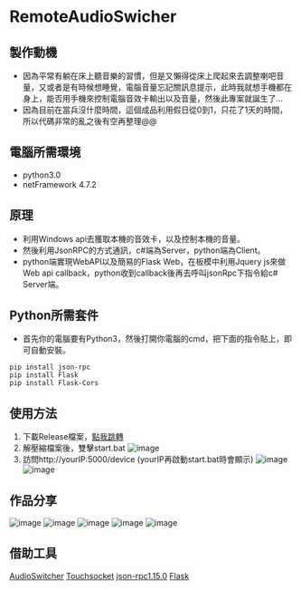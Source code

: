 # RemoteAudioSwicher
## 製作動機
- 因為平常有躺在床上聽音樂的習慣，但是又懶得從床上爬起來去調整喇吧音量，又或者是有時候想睡覺，電腦音量忘記關訊息提示，此時我就想手機都在身上，能否用手機來控制電腦音效卡輸出以及音量，然後此專案就誕生了...
- 因為目前在當兵沒什麼時間，這個成品利用假日從0到1，只花了1天的時間，所以代碼非常的亂之後有空再整理@@

## 電腦所需環境
- python3.0
- netFramework 4.7.2

## 原理
- 利用Windows api去獲取本機的音效卡，以及控制本機的音量。
- 然後利用JsonRPC的方式通訊，c#端為Server，python端為Client。
- python端實現WebAPI以及簡易的Flask Web，在板模中利用Jquery js來做Web api callback，python收到callback後再去呼叫jsonRpc下指令給c# Server端。

## Python所需套件
- 首先你的電腦要有Python3，然後打開你電腦的cmd，把下面的指令貼上，即可自動安裝。
```shell
pip install json-rpc
pip install Flask
pip install Flask-Cors
```

## 使用方法
1. 下載Release檔案，[點我跳轉](https://github.com/godchadigo/RemoteAudioSwicher/releases/tag/new)
2. 解壓縮檔案後，雙擊start.bat
![image](https://github.com/godchadigo/RemoteAudioSwicher/assets/19208239/db797746-af22-4d5d-9a24-94c9fdba2426)
4. 訪問http://yourIP:5000/device  (yourIP再啟動start.bat時會顯示)
![image](https://github.com/godchadigo/RemoteAudioSwicher/assets/19208239/f8e4b9ae-c9cd-4b38-bd5a-5f47c99f4f41)
![image](https://github.com/godchadigo/RemoteAudioSwicher/assets/19208239/c3ea8227-2c7f-435c-89ac-7778ad7d9cca)


## 作品分享
![image](https://github.com/godchadigo/RemoteAudioSwicher/assets/19208239/2c9c4ab0-a8e2-497a-af84-e81606eba4bc)
![image](https://github.com/godchadigo/RemoteAudioSwicher/assets/19208239/82544e6c-05c8-4625-bae4-7f76294d12f8)
![image](https://github.com/godchadigo/RemoteAudioSwicher/assets/19208239/13c80b65-2708-4f7d-ade4-42bd8a700108)
![image](https://github.com/godchadigo/RemoteAudioSwicher/assets/19208239/e7dc7fe9-0ff8-424e-b2c7-1ae14d3869b9)
![image](https://github.com/godchadigo/RemoteAudioSwicher/assets/19208239/54dbe1f5-8e77-4978-947d-ab4376bad5b1)

## 借助工具
[AudioSwitcher](https://github.com/xenolightning/AudioSwitcher)
[Touchsocket](https://github.com/RRQM/TouchSocket)
[json-rpc1.15.0](https://pypi.org/project/json-rpc/)
[Flask](https://pypi.org/project/json-rpc/)
